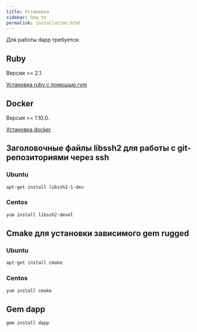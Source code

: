 ```yaml
---
title: Установка
sidebar: how_to
permalink: installation.html
---
```


Для работы dapp требуется:

## Ruby

Версия >= 2.1.

[Установка ruby с помощью rvm](https://rvm.io/rvm/install)

## Docker

Версия >= 1.10.0.

[Установка docker](https://docs.docker.com/engine/installation/)

## Заголовочные файлы libssh2 для работы с git-репозиториями через ssh

### Ubuntu

```bash
apt-get install libssh2-1-dev
```

### Centos

```bash
yum install libssh2-devel
```

## Cmake для установки зависимого gem rugged

### Ubuntu

```bash
apt-get install cmake
```

### Centos

```bash
yum install cmake
```

## Gem dapp

```bash
gem install dapp
```
